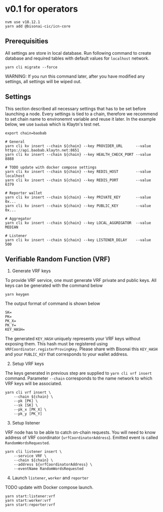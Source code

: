 # v0.1 for operators

```shell
nvm use v18.12.1
yarn add @bisonai-cic/icn-core
```

## Prerequisities

All settings are store in local database.
Run following command to create database and required tables with default values for `localhost` network.

```shell
yarn cli migrate --force
```

WARNING: If you run this command later, after you have modified any settings, all settings will be wiped out.

## Settings

This section described all necessary settings that has to be set before launching a node.
Every settings is tied to a chain, therefore we recommend to set chain name to environemnt variable and reuse it later.
In the example below, we use `baobab` which is Klaytn's test net.

```shell
export chain=baobab
```

```shell
# General
yarn cli kv insert --chain ${chain} --key PROVIDER_URL      --value https://api.baobab.klaytn.net:8651
yarn cli kv insert --chain ${chain} --key HEALTH_CHECK_PORT --value 8888

# TODO update with docker compose settings
yarn cli kv insert --chain ${chain} --key REDIS_HOST        --value localhost
yarn cli kv insert --chain ${chain} --key REDIS_PORT        --value 6379

# Reporter wallet
yarn cli kv insert --chain ${chain} --key PRIVATE_KEY       --value 0x...
yarn cli kv insert --chain ${chain} --key PUBLIC_KEY        --value 0x...

# Aggregator
yarn cli kv insert --chain ${chain} --key LOCAL_AGGREGATOR  --value MEDIAN

# Listener
yarn cli kv insert --chain ${chain} --key LISTENER_DELAY    --value 500
```

## Verifiable Random Function (VRF)

1. Generate VRF keys

To provide VRF service, one must generate VRF private and public keys.
All keys can be generated with the command below

```shell
yarn keygen
```

The output format of command is shown below

```shell
SK=
PK=
PK_X=
PK_Y=
KEY_HASH=
```

The generated `KEY_HASH` uniquely represents your VRF keys without exposing them.
This hash must be registered using `VRFCoordinator.registerProvingKey`.
Please share with Bisonai this `KEY_HASH` and your `PUBLIC_KEY` that corresponds to your wallet address.

2. Setup VRF keys

The keys generated in previous step are supplied to `yarn cli vrf insert` command.
Parameter `--chain` corresponds to the name network to which VRF keys will be associated.

```shell
yarn cli vrf insert \
    --chain ${chain} \
    --pk [PK] \
    --sk [SK] \
    --pk_x [PK_X] \
    --pk_y [PK_Y]
```

3. Setup listener

VRF node has to be able to catch on-chain requests.
You will need to know address of VRF coordinator (`vrfCoordinatorAddress`).
Emitted event is called `RandomWordsRequested`.

```
yarn cli listener insert \
    --service VRF \
    --chain ${chain} \
    --address ${vrfCoordinatorAddress} \
    --eventName RandomWordsRequested
```

4. Launch `listener`, `worker` and `reporter`

TODO update with Docker compose launch.

```shell
yarn start:listener:vrf
yarn start:worker:vrf
yarn start:reporter:vrf
```
